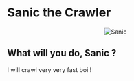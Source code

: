# Sanic the Crawler
<p align="center"><img src="https://vignette.wikia.nocookie.net/mlg-parody/images/4/4d/Sanic.png/revision/latest?cb=20151014005533" alt="Sanic" /></p>

## What will you do, Sanic ?
I will crawl very very fast boi !